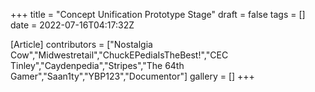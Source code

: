 +++
title = "Concept Unification Prototype Stage"
draft = false
tags = []
date = 2022-07-16T04:17:32Z

[Article]
contributors = ["Nostalgia Cow","Midwestretail","ChuckEPediaIsTheBest!","CEC Tinley","Caydenpedia","Stripes","The 64th Gamer","Saan1ty","YBP123","Documentor"]
gallery = []
+++
